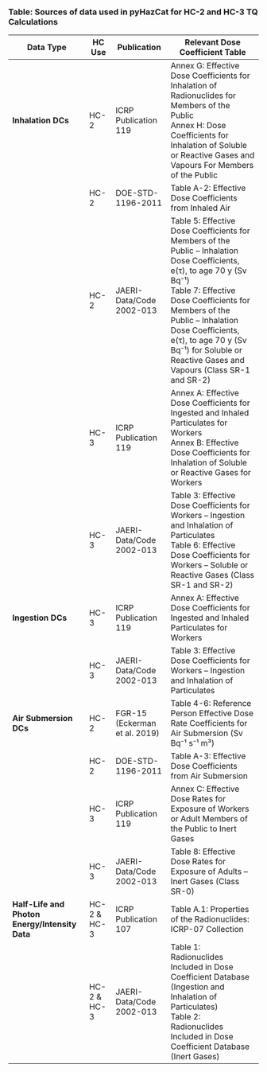 ### Table: Sources of data used in pyHazCat for HC-2 and HC-3 TQ Calculations

| **Data Type**                        | **HC Use** | **Publication**                            | **Relevant Dose Coefficient Table**                                                                                                                                                  |
|--------------------------------------|------------|--------------------------------------------|-------------------------------------------------------------------------------------------------------------------------------------------------------------------------------------|
| **Inhalation DCs**                   | HC-2      | ICRP Publication 119                       | Annex G: Effective Dose Coefficients for Inhalation of Radionuclides for Members of the Public<br>Annex H: Dose Coefficients for Inhalation of Soluble or Reactive Gases and Vapours For Members of the Public |
|                                      | HC-2      | DOE-STD-1196-2011                          | Table A-2: Effective Dose Coefficients from Inhaled Air                                                                                                                                 |
|                                      | HC-2      | JAERI-Data/Code 2002-013                   | Table 5: Effective Dose Coefficients for Members of the Public – Inhalation Dose Coefficients, e(τ), to age 70 y (Sv Bq⁻¹)<br>Table 7: Effective Dose Coefficients for Members of the Public – Inhalation Dose Coefficients, e(τ), to age 70 y (Sv Bq⁻¹) for Soluble or Reactive Gases and Vapours (Class SR-1 and SR-2) |
|                                      | HC-3      | ICRP Publication 119                       | Annex A: Effective Dose Coefficients for Ingested and Inhaled Particulates for Workers<br>Annex B: Effective Dose Coefficients for Inhalation of Soluble or Reactive Gases for Workers |
|                                      | HC-3      | JAERI-Data/Code 2002-013                   | Table 3: Effective Dose Coefficients for Workers – Ingestion and Inhalation of Particulates<br>Table 6: Effective Dose Coefficients for Workers – Soluble or Reactive Gases (Class SR-1 and SR-2) |
| **Ingestion DCs**                    | HC-3      | ICRP Publication 119                       | Annex A: Effective Dose Coefficients for Ingested and Inhaled Particulates for Workers |
|                                      | HC-3      | JAERI-Data/Code 2002-013                   | Table 3: Effective Dose Coefficients for Workers – Ingestion and Inhalation of Particulates |
| **Air Submersion DCs**               | HC-2      | FGR-15 (Eckerman et al. 2019)              | Table 4-6: Reference Person Effective Dose Rate Coefficients for Air Submersion (Sv Bq⁻¹ s⁻¹ m³) |
|                                      | HC-2      | DOE-STD-1196-2011                          | Table A-3: Effective Dose Coefficients from Air Submersion |
|                                      | HC-3      | ICRP Publication 119                       | Annex C: Effective Dose Rates for Exposure of Workers or Adult Members of the Public to Inert Gases |
|                                      | HC-3      | JAERI-Data/Code 2002-013                   | Table 8: Effective Dose Rates for Exposure of Adults – Inert Gases (Class SR-0) |
| **Half-Life and Photon Energy/Intensity Data** | HC-2 & HC-3 | ICRP Publication 107                       | Table A.1: Properties of the Radionuclides: ICRP-07 Collection |
|                                      | HC-2 & HC-3 | JAERI-Data/Code 2002-013                   | Table 1: Radionuclides Included in Dose Coefficient Database (Ingestion and Inhalation of Particulates)<br>Table 2: Radionuclides Included in Dose Coefficient Database (Inert Gases) |
